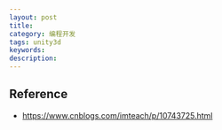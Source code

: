 ```yaml
---
layout: post
title: 
category: 编程开发
tags: unity3d
keywords: 
description: 
---
```


## Reference

* <https://www.cnblogs.com/imteach/p/10743725.html>
